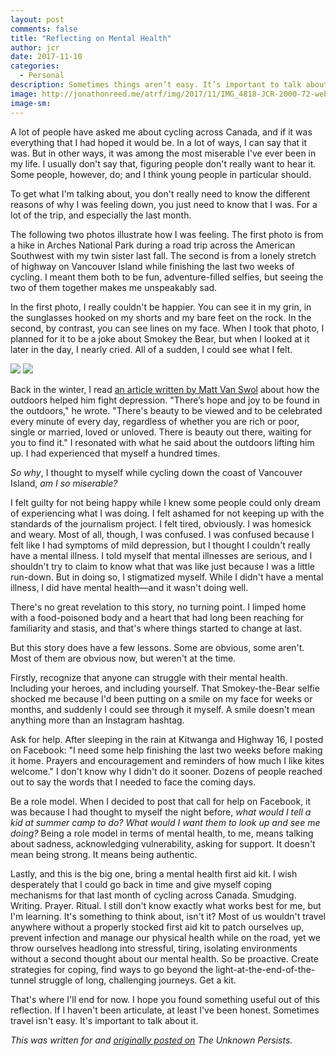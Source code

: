 ```yaml
---
layout: post
comments: false
title: "Reflecting on Mental Health"
author: jcr
date: 2017-11-10
categories:
  - Personal
description: Sometimes things aren’t easy. It’s important to talk about it.
image: http://jonathonreed.me/atrf/img/2017/11/IMG_4818-JCR-2000-72-web.jpg
image-sm:
---
```


A lot of people have asked me about cycling across Canada, and if it was everything that I had hoped it would be. In a lot of ways, I can say that it was. But in other ways, it was among the most miserable I've ever been in my life. I usually don't say that, figuring people don't really want to hear it. Some people, however, do; and I think young people in particular should.

To get what I'm talking about, you don't really need to know the different reasons of why I was feeling down, you just need to know that I was. For a lot of the trip, and especially the last month. 

The following two photos illustrate how I was feeling. The first photo is from a hike in Arches National Park during a road trip across the American Southwest with my twin sister last fall. The second is from a lonely stretch of highway on Vancouver Island while finishing the last two weeks of cycling. I meant them both to be fun, adventure-filled selfies, but seeing the two of them together makes me unspeakably sad.

In the first photo, I really couldn't be happier. You can see it in my grin, in the sunglasses hooked on my shorts and my bare feet on the rock. In the second, by contrast, you can see lines on my face. When I took that photo, I planned for it to be a joke about Smokey the Bear, but when I looked at it later in the day, I nearly cried. All of a sudden, I could see what I felt.

<img src="http://jonathonreed.me/atrf/img/2017/11/IMG_6988-JCR-2000-72-web.jpg">

<img src="http://jonathonreed.me/atrf/img/2017/11/IMG_9463-JCR-2000-72-web.jpg">

Back in the winter, I read <a href="https://theoutbound.com/mattvanswol/how-the-outdoors-helped-me-fight-depression">an article written by Matt Van Swol</a> about how the outdoors helped him fight depression. "There’s hope and joy to be found in the outdoors," he wrote. "There's beauty to be viewed and to be celebrated every minute of every day, regardless of whether you are rich or poor, single or married, loved or unloved. There is beauty out there, waiting for you to find it." I resonated with what he said about the outdoors lifting him up. I had experienced that myself a hundred times.

<i>So why</i>, I thought to myself while cycling down the coast of Vancouver Island, <i>am I so miserable?</i>

I felt guilty for not being happy while I knew some people could only dream of experiencing what I was doing. I felt ashamed for not keeping up with the standards of the journalism project. I felt tired, obviously. I was homesick and weary. Most of all, though, I was confused. I was confused because I felt like I had symptoms of mild depression, but I thought I couldn't really have a mental illness. I told myself that mental illnesses are serious, and I shouldn't try to claim to know what that was like just because I was a little run-down. But in doing so, I stigmatized myself. While I didn't have a mental illness, I did have mental health—and it wasn't doing well.

There's no great revelation to this story, no turning point. I limped home with a food-poisoned body and a heart that had long been reaching for familiarity and stasis, and that's where things started to change at last.

But this story does have a few lessons. Some are obvious, some aren't. Most of them are obvious now, but weren't at the time.

Firstly, recognize that anyone can struggle with their mental health. Including your heroes, and including yourself. That Smokey-the-Bear selfie shocked me because I'd been putting on a smile on my face for weeks or months, and suddenly I could see through it myself. A smile doesn't mean anything more than an Instagram hashtag. 

Ask for help. After sleeping in the rain at Kitwanga and Highway 16, I posted on Facebook: "I need some help finishing the last two weeks before making it home. Prayers and encouragement and reminders of how much I like kites welcome." I don't know why I didn't do it sooner. Dozens of people reached out to say the words that I needed to face the coming days.

Be a role model. When I decided to post that call for help on Facebook, it was because I had thought to myself the night before, <i>what would I tell a kid at summer camp to do? What would I want them to look up and see me doing?</i> Being a role model in terms of mental health, to me, means talking about sadness, acknowledging vulnerability, asking for support. It doesn't mean being strong. It means being authentic.

Lastly, and this is the big one, bring a mental health first aid kit. I wish desperately that I could go back in time and give myself coping mechanisms for that last month of cycling across Canada. Smudging. Writing. Prayer. Ritual. I still don't know exactly what works best for me, but I'm learning. It's something to think about, isn't it? Most of us wouldn't travel anywhere without a properly stocked first aid kit to patch ourselves up, prevent infection and manage our physical health while on the road, yet we throw ourselves headlong into stressful, tiring, isolating environments without a second thought about our mental health. So be proactive. Create strategies for coping, find ways to go beyond the light-at-the-end-of-the-tunnel struggle of long, challenging journeys. Get a kit.

That's where I'll end for now. I hope you found something useful out of this reflection. If I haven't been articulate, at least I've been honest. Sometimes travel isn't easy. It's important to talk about it.

<i>This was written for and <a href="https://www.unknownpersists.com/features/traveling-with-mental-illness">originally posted on</a> The Unknown Persists.</i>